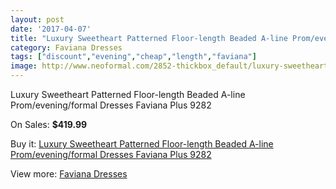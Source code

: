 ```yaml
---
layout: post
date: '2017-04-07'
title: "Luxury Sweetheart Patterned Floor-length Beaded A-line Prom/evening/formal Dresses Faviana Plus 9282"
category: Faviana Dresses
tags: ["discount","evening","cheap","length","faviana"]
image: http://www.neoformal.com/2852-thickbox_default/luxury-sweetheart-patterned-floor-length-beaded-a-line-prom-evening-formal-dresses-faviana-plus-9282.jpg
---
```

Luxury Sweetheart Patterned Floor-length Beaded A-line Prom/evening/formal Dresses Faviana Plus 9282

On Sales: **$419.99**
<a href="https://www.neoformal.com/en/faviana-dresses/1059-luxury-sweetheart-patterned-floor-length-beaded-a-line-prom-evening-formal-dresses-faviana-plus-9282.html"><amp-img layout="responsive" width="600" height="600" src="//www.neoformal.com/2852-thickbox_default/luxury-sweetheart-patterned-floor-length-beaded-a-line-prom-evening-formal-dresses-faviana-plus-9282.jpg" alt="Luxury Sweetheart Patterned Floor-length Beaded A-line Prom/evening/formal Dresses Faviana Plus 9282 0" /></a>
<a href="https://www.neoformal.com/en/faviana-dresses/1059-luxury-sweetheart-patterned-floor-length-beaded-a-line-prom-evening-formal-dresses-faviana-plus-9282.html"><amp-img layout="responsive" width="600" height="600" src="//www.neoformal.com/2853-thickbox_default/luxury-sweetheart-patterned-floor-length-beaded-a-line-prom-evening-formal-dresses-faviana-plus-9282.jpg" alt="Luxury Sweetheart Patterned Floor-length Beaded A-line Prom/evening/formal Dresses Faviana Plus 9282 1" /></a>

Buy it: [Luxury Sweetheart Patterned Floor-length Beaded A-line Prom/evening/formal Dresses Faviana Plus 9282](https://www.neoformal.com/en/faviana-dresses/1059-luxury-sweetheart-patterned-floor-length-beaded-a-line-prom-evening-formal-dresses-faviana-plus-9282.html "Luxury Sweetheart Patterned Floor-length Beaded A-line Prom/evening/formal Dresses Faviana Plus 9282")

View more: [Faviana Dresses](https://www.neoformal.com/en/10-faviana-dresses "Faviana Dresses")